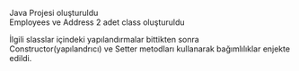 Java Projesi oluşturuldu<br>
Employees ve Address 2 adet class oluşturuldu<br>

İlgili slasslar içindeki yapılandırmalar bittikten sonra Constructor(yapılandrıcı) ve Setter metodları kullanarak bağımlılıklar enjekte edildi.